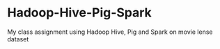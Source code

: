 # Hadoop-Hive-Pig-Spark
My class assignment using Hadoop Hive, Pig and Spark on movie lense dataset
